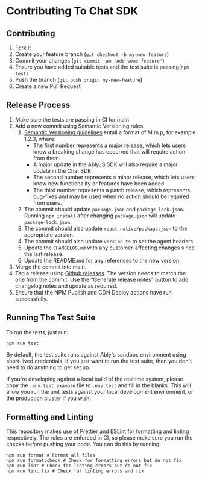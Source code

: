 # Contributing To Chat SDK

## Contributing

1. Fork it
2. Create your feature branch (`git checkout -b my-new-feature`)
3. Commit your changes (`git commit -am 'Add some feature'`)
4. Ensure you have added suitable tests and the test suite is passing(`npm test`)
5. Push the branch (`git push origin my-new-feature`)
6. Create a new Pull Request

## Release Process

1. Make sure the tests are passing in CI for main
2. Add a new commit using Semantic Versioning rules.
   1. [Semantic Versioning guidelines](https://semver.org/) entail a format of M.m.p, for example 1.2.3, where:
      - The first number represents a major release, which lets users know a breaking change has occurred that will require action from them.
      - A major update in the AblyJS SDK will also require a major update in the Chat SDK.
      - The second number represents a minor release, which lets users know new functionality or features have been added.
      - The third number represents a patch release, which represents bug-fixes and may be used when no action should be required from users.
   2. The commit should update `package.json` and `package-lock.json`. Running `npm install` after changing `package.json` will update `package-lock.json`.
   3. The commit should also update `react-native/package.json` to the appropriate version.
   4. The commit should also update `version.ts` to set the agent headers.
   5. Update the `CHANGELOG.md` with any customer-affecting changes since the last release.
   6. Update the README.md for any references to the new version.
3. Merge the commit into main.
4. Tag a release using [Github releases](https://docs.github.com/en/repositories/releasing-projects-on-github/managing-releases-in-a-repository#creating-a-release). The version needs to match the one from the commit. Use the "Generate release notes" button to
   add changelog notes and update as required.
5. Ensure that the NPM Publish and CDN Deploy actions have run successfully.

## Running The Test Suite

To run the tests, just run:

```shell
npm run test
```

By default, the test suite runs against Ably's sandbox environment using short-lived credentials. If you just want to run the test
suite, then you don't need to do anything to get set up.

If you're developing against a local build of the realtime system, please copy the `.env.test.example` file to `.env.test` and fill
in the blanks. This will allow you run the unit tests against your local development environment, or the production cluster if you wish.

## Formatting and Linting

This repository makes use of Prettier and ESLint for formatting and linting respectively. The rules are enforced in CI, so please
make sure you run the checks before pushing your code. You can do this by running:

```shell
npm run format # Format all files
npm run format:check # Check for formatting errors but do not fix
npm run lint # Check for linting errors but do not fix
npm run lint:fix # Check for linting errors and fix
```
